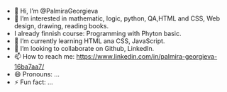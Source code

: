 - 👋 Hi, I’m @PalmiraGeorgieva
- 👀 I’m interested in mathematic, logic, python, QA,HTML and CSS, Web design, drawing, reading books.
- I already finnish course: Programming with Phyton basic. 
- 🌱 I’m currently learning HTML ana CSS, JavaScript.
- 💞️ I’m looking to collaborate on Github, LinkedIn.
- 📫 How to reach me: https://www.linkedin.com/in/palmira-georgieva-16ba7aa7/
- 😄 Pronouns: ...
- ⚡ Fun fact: ...

<!---
PalmiraGeorgieva/PalmiraGeorgieva is a ✨ special ✨ repository because its `README.md` (this file) appears on your GitHub profile.
You can click the Preview link to take a look at your changes.
--->
